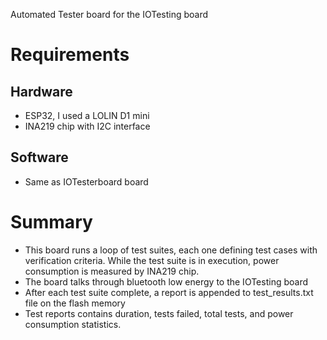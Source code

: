 Automated Tester board for the IOTesting board

# Requirements
## Hardware
* ESP32, I used a LOLIN D1 mini
* INA219 chip with I2C interface
## Software
* Same as IOTesterboard board

# Summary
* This board runs a loop of test suites, each one defining test cases with verification criteria. While the test suite is in execution, power consumption is measured by INA219 chip.
* The board talks through bluetooth low energy to the IOTesting board
* After each test suite complete, a report is appended to test_results.txt file on the flash memory
* Test reports contains duration, tests failed, total tests, and power consumption statistics.
